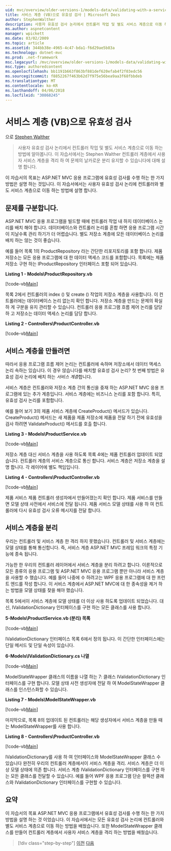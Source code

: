 ```yaml
---
uid: mvc/overview/older-versions-1/models-data/validating-with-a-service-layer-vb
title: 서비스 계층 (VB)으로 유효성 검사 | Microsoft Docs
author: StephenWalther
description: 사용자 유효성 검사 논리에서 컨트롤러 작업 및 별도 서비스 계층으로 이동 하는 방법에 알아봅니다. 이 자습서에서는 Stephen Walther 설명 방법을 있습니다...
ms.author: aspnetcontent
manager: wpickett
ms.date: 03/02/2009
ms.topic: article
ms.assetid: 344bb38e-4965-4c47-bda1-f6d29ae5b83a
ms.technology: dotnet-mvc
ms.prod: .net-framework
msc.legacyurl: /mvc/overview/older-versions-1/models-data/validating-with-a-service-layer-vb
msc.type: authoredcontent
ms.openlocfilehash: bb1191b663f863bf881def620efab4f2f03edc56
ms.sourcegitcommit: f8852267f463b62d7f975e56bea9aa3f68fbbdeb
ms.translationtype: MT
ms.contentlocale: ko-KR
ms.lasthandoff: 04/06/2018
ms.locfileid: "30868245"
---
```

<a name="validating-with-a-service-layer-vb"></a>서비스 계층 (VB)으로 유효성 검사
====================
으로 [Stephen Walther](https://github.com/StephenWalther)

> 사용자 유효성 검사 논리에서 컨트롤러 작업 및 별도 서비스 계층으로 이동 하는 방법에 알아봅니다. 이 자습서에서는 Stephen Walther 컨트롤러 계층에서 사용자 서비스 계층을 격리 하 여 문제의 날카로운 분리 유지할 수 있습니다에 대해 설명 합니다.


이 자습서의 목표는 ASP.NET MVC 응용 프로그램에 유효성 검사를 수행 하는 한 가지 방법은 설명 하는 것입니다. 이 자습서에서는 사용자 유효성 검사 논리에 컨트롤러와 별도 서비스 계층으로 이동 하는 방법에 설명 합니다.

## <a name="separating-concerns"></a>문제를 구분합니다.

ASP.NET MVC 응용 프로그램을 빌드할 때에 컨트롤러 작업 내 하지 데이터베이스 논리를 배치 해야 합니다. 데이터베이스와 컨트롤러 논리를 혼합 하면 응용 프로그램 시간이 지날수록 관리 하기가 더 어렵습니다. 별도 저장소 계층에 모든 데이터베이스 논리를 배치 하는 않는 것이 좋습니다.

예를 들어 목록 1의 ProductRepository 라는 간단한 리포지토리를 포함 합니다. 제품 저장소는 모든 응용 프로그램에 대 한 데이터 액세스 코드를 포함합니다. 목록에는 제품 저장소 구현 하는 IProductRepository 인터페이스 포함 되어 있습니다.

**Listing 1 - Models\ProductRepository.vb**

[!code-vb[Main](validating-with-a-service-layer-vb/samples/sample1.vb)]

목록 2에서 컨트롤러의 index () 및 create () 작업의 저장소 계층을 사용합니다. 이 컨트롤러에는 데이터베이스 논리 없는지 확인 합니다. 저장소 계층을 만드는 문제의 확실 하 게 구분을 유지 관리할 수 있습니다. 컨트롤러 응용 프로그램 흐름 제어 논리를 담당 하 고 저장소는 데이터 액세스 논리를 담당 합니다.

**Listing 2 - Controllers\ProductController.vb**

[!code-vb[Main](validating-with-a-service-layer-vb/samples/sample2.vb)]

## <a name="creating-a-service-layer"></a>서비스 계층을 만들려면

따라서 응용 프로그램 흐름 제어 논리는 컨트롤러에 속하며 저장소에서 데이터 액세스 논리 속하는 있습니다. 이 경우 않습니다를 배치할 유효성 검사 논리? 첫 번째 방법은 유효성 검사 논리에 배치 하는 *서비스 계층*합니다.

서비스 계층은 컨트롤러와 저장소 계층 간의 통신을 중재 하는 ASP.NET MVC 응용 프로그램에 있는 추가 계층입니다. 서비스 계층에는 비즈니스 논리를 포함 합니다. 특히, 유효성 검사 논리를 포함합니다.

예를 들어 보기 3의 제품 서비스 계층에 CreateProduct() 메서드가 있습니다. CreateProduct() 메서드는 새 제품을 제품 저장소에 제품을 전달 하기 전에 유효성을 검사 하려면 ValidateProduct() 메서드를 호출 합니다.

**Listing 3 - Models\ProductService.vb**

[!code-vb[Main](validating-with-a-service-layer-vb/samples/sample3.vb)]

저장소 계층 대신 서비스 계층을 사용 하도록 목록 4에는 제품 컨트롤러 업데이트 되었습니다. 컨트롤러 계층의 서비스 계층으로 통신 합니다. 서비스 계층은 저장소 계층을 설명 합니다. 각 레이어에 별도 책임입니다.

**Listing 4 - Controllers\ProductController.vb**

[!code-vb[Main](validating-with-a-service-layer-vb/samples/sample4.vb)]

제품 서비스 제품 컨트롤러 생성자에서 만들어졌는지 확인 합니다. 제품 서비스를 만들면 모델 상태 사전에서 서비스에 전달 됩니다. 제품 서비스 모델 상태를 사용 하 여 컨트롤러에 다시 유효성 검사 오류 메시지를 전달 합니다.

## <a name="decoupling-the-service-layer"></a>서비스 계층을 분리

우리는 컨트롤러 및 서비스 계층 한 격리 하지 못했습니다. 컨트롤러 및 서비스 계층에는 모델 상태를 통해 통신합니다. 즉, 서비스 계층 ASP.NET MVC 프레임 워크의 특정 기능에 종속 됩니다.

가능한 한 우리의 컨트롤러 레이어에서 서비스 계층을 분리 하려고 합니다. 이론적으로 모든 종류의 응용 프로그램 및 ASP.NET MVC 응용 프로그램 뿐만 아니라 서비스 계층을 사용할 수 했습니다. 예를 들어 나중에 수 하려고는 WPF 응용 프로그램에 대 한 프런트 엔드를 작성 합니다. 이 서비스 계층에서 ASP.NET MVC에 대 한 종속성을 제거 하는 방법을 모델 상태를 찾을 해야 했습니다.

목록 5에서이 서비스 계층에 모델 상태를 더 이상 사용 하도록 업데이트 되었습니다. 대신, IValidationDictionary 인터페이스를 구현 하는 모든 클래스를 사용 합니다.

**5-Models\ProductService.vb (분리) 목록**

[!code-vb[Main](validating-with-a-service-layer-vb/samples/sample5.vb)]

IValidationDictionary 인터페이스 목록 6에서 정의 됩니다. 이 간단한 인터페이스에는 단일 메서드 및 단일 속성이 있습니다.

**6-Models\IValidationDictionary.cs 나열**

[!code-vb[Main](validating-with-a-service-layer-vb/samples/sample6.vb)]

ModelStateWrapper 클래스의 이름을 나열 하는 7: 클래스 IValidationDictionary 인터페이스를 구현 합니다. 모델 상태 사전 생성자에 전달 하 여 ModelStateWrapper 클래스를 인스턴스화할 수 있습니다.

**Listing 7 - Models\ModelStateWrapper.vb**

[!code-vb[Main](validating-with-a-service-layer-vb/samples/sample7.vb)]

마지막으로, 목록 8의 업데이트 된 컨트롤러는 해당 생성자에서 서비스 계층을 만들 때는 ModelStateWrapper를 사용 합니다.

**Listing 8 - Controllers\ProductController.vb**

[!code-vb[Main](validating-with-a-service-layer-vb/samples/sample8.vb)]

IValidationDictionary를 사용 하 여 인터페이스와 ModelStateWrapper 클래스 수 있습니다 완전히 우리의 컨트롤러 계층에서이 서비스 계층을 격리. 서비스 계층은 더 이상 모델 상태에 의존 합니다. 서비스 계층 IValidationDictionary 인터페이스를 구현 하는 모든 클래스를 전달할 수 있습니다. 예를 들어 WPF 응용 프로그램 단순 컬렉션 클래스와 IValidationDictionary 인터페이스를 구현할 수 있습니다.

## <a name="summary"></a>요약

이 자습서의 목표 ASP.NET MVC 응용 프로그램에서 유효성 검사를 수행 하는 한 가지 방법을 설명 하는 것 이었습니다. 이 자습서에서는 모든 유효성 검사 논리에 컨트롤러와 별도 서비스 계층으로 이동 하는 방법을 배웠습니다. 또한 ModelStateWrapper 클래스를 만들어 컨트롤러 계층에서 사용자 서비스 계층을 격리 하는 방법을 배웠습니다.

> [!div class="step-by-step"]
> [이전](validating-with-the-idataerrorinfo-interface-vb.md)
> [다음](validation-with-the-data-annotation-validators-vb.md)
